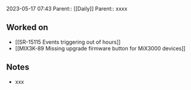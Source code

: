 2023-05-17 07:43
Parent:: [[Daily]] 
Parent:: xxxx





## Worked on

- [[SR-15115 Events triggering out of hours]]
- [[MIX3K-89 Missing upgrade firmware button for MiX3000 devices]]

## Notes

- xxx





